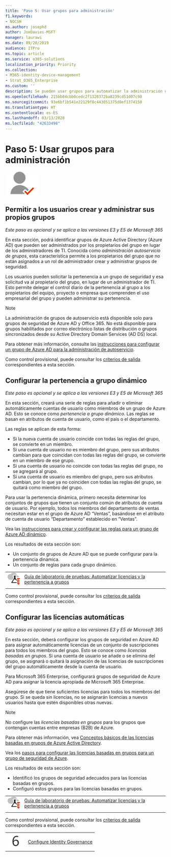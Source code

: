 ```yaml
---
title: 'Paso 5: Usar grupos para administración'
f1.keywords:
- NOCSH
ms.author: josephd
author: JoeDavies-MSFT
manager: laurawi
ms.date: 09/20/2019
audience: ITPro
ms.topic: article
ms.service: o365-solutions
localization_priority: Priority
ms.collection:
- M365-identity-device-management
- Strat_O365_Enterprise
ms.custom: ''
description: Se pueden usar grupos para automatizar la administración de algunas tareas administrativas.
ms.openlocfilehash: 215bb84cbb0cedc2f1320372ba8239cd51d07c98
ms.sourcegitcommit: 93e6bf1b541e22129f8c443051375d0ef1374150
ms.translationtype: HT
ms.contentlocale: es-ES
ms.lasthandoff: 03/13/2020
ms.locfileid: "42633498"
---
```

# <a name="step-5-use-groups-for-management"></a>Paso 5: Usar grupos para administración

![Fase 2-Identidad](../media/deploy-foundation-infrastructure/identity_icon-small.png)

<a name="identity-self-service-groups"></a>
## <a name="allow-users-to-create-and-manage-their-own-groups"></a>Permitir a los usuarios crear y administrar sus propios grupos

*Este paso es opcional y se aplica a las versiones E3 y E5 de Microsoft 365*

En esta sección, podrá identificar grupos de Azure Active Directory (Azure AD) que pueden ser administrados por los propietarios del grupo en lugar de los administradores de TI. Conocida como *administración autoservicio de grupos*, esta característica permite a los propietarios del grupo que no están asignados a un rol de administrador crear y administrar grupos de seguridad. 

Los usuarios pueden solicitar la pertenencia a un grupo de seguridad y esa solicitud va al propietario del grupo, en lugar de un administrador de TI. Esto permite delegar el control diario de la pertenencia al grupo a los propietarios del equipo, proyecto o empresa que comprenden el uso empresarial del grupo y pueden administrar su pertenencia.

>[!Note]
>La administración de grupos de autoservicio está disponible solo para grupos de seguridad de Azure AD y Office 365. No está disponible para grupos habilitados por correo electrónico listas de distribución o grupos sincronizados desde su Active Directory Domain Services (AD DS) local.
>

Para obtener más información, consulte las [instrucciones para configurar un grupo de Azure AD para la administración de autoservicio](https://docs.microsoft.com/azure/active-directory/active-directory-accessmanagement-self-service-group-management).

Como control provisional, puede consultar los [criterios de salida](identity-exit-criteria.md#crit-identity-self-service-groups) correspondientes a esta sección.

<a name="identity-dyn-groups"></a>
## <a name="set-up-dynamic-group-membership"></a>Configurar la pertenencia a grupo dinámico

*Este paso es opcional y se aplica a las versiones E3 y E5 de Microsoft 365*

En esta sección, creará una serie de reglas para añadir o eliminar automáticamente cuentas de usuario como miembros de un grupo de Azure AD. Esto se conoce como *pertenencia a grupo dinámico*. Las reglas se basan en atributos de cuenta de usuario, como el país o el departamento.

Las reglas se aplican de esta forma:

- Si la nueva cuenta de usuario coincide con todas las reglas del grupo, se convierte en un miembro.
- Si una cuenta de usuario no es miembro del grupo, pero sus atributos cambian para que coincidan con todas las reglas del grupo, se convierte en un miembro de ese grupo.
- Si una cuenta de usuario no coincide con todas las reglas del grupo, no se agregará al grupo.
- Si una cuenta de usuario es miembro del grupo, pero sus atributos cambian, por lo que ya no coinciden con todas las reglas del grupo, se quitará como miembro del grupo.

Para usar la pertenencia dinámica, primero necesita determinar los conjuntos de grupos que tienen un conjunto común de atributos de cuenta de usuario. Por ejemplo, todos los miembros del departamento de ventas necesitan estar en el grupo de Azure AD “Ventas”, basándose en el atributo de cuenta de usuario “Departamento” establecido en “Ventas”.

Vea las [instrucciones para crear y configurar las reglas para un grupo de Azure AD dinámico](https://docs.microsoft.com/azure/active-directory/active-directory-groups-dynamic-membership-azure-portal).

Los resultados de esta sección son:

- Un conjunto de grupos de Azure AD que se puede configurar para la pertenencia dinámica.
- Un conjunto de reglas para cada grupo dinámico.

|||
|:-------|:-----|
|![Guías de laboratorio de pruebas en Microsoft Cloud](../media/m365-enterprise-test-lab-guides/cloud-tlg-icon-small.png)| [Guía de laboratorio de pruebas: Automatizar licencias y la pertenencia a grupos](automate-licenses-group-membership-microsoft-365-test-environment.md) |
|||

Como control provisional, puede consultar los [criterios de salida](identity-exit-criteria.md#crit-identity-dyn-groups) correspondientes a esta sección.

<a name="identity-group-license"></a>
## <a name="set-up-automatic-licensing"></a>Configurar las licencias automáticas

*Este paso es opcional y se aplica a las versiones E3 y E5 de Microsoft 365*

En esta sección, deberá configurar los grupos de seguridad en Azure AD para asignar automáticamente licencias de un conjunto de suscripciones para todos los miembros del grupo. Esto se conoce como *licencias basadas en grupos*. Si una cuenta de usuario se añade o se elimina del grupo, se asignará o quitará la asignación de las licencias de suscripciones del grupo automáticamente desde la cuenta de usuario.

Para Microsoft 365 Enterprise, configurará grupos de seguridad de Azure AD para asignar la licencia apropiada de Microsoft 365 Enterprise.

Asegúrese de que tiene suficientes licencias para todos los miembros del grupo. Si se queda sin licencias, no se asignarán licencias a nuevos usuarios hasta que estén disponibles otras nuevas.

>[!Note]
>No configure las *licencias basadas en grupos* para los grupos que contengan cuentas entre empresas (B2B) de Azure.
>

Para obtener más información, vea [Conceptos básicos de las licencias basadas en grupos de Azure Active Directory](https://docs.microsoft.com/azure/active-directory/active-directory-licensing-whatis-azure-portal).

Vea los [pasos para configurar las licencias basadas en grupos para un grupo de seguridad de Azure](https://docs.microsoft.com/azure/active-directory/active-directory-licensing-group-assignment-azure-portal).

Los resultados de esta sección son:

- Identificó los grupos de seguridad adecuados para las licencias basadas en grupos.
- Configuró estos grupos para las licencias basadas en grupos.

|||
|:-------|:-----|
|![Guías de laboratorio de pruebas en Microsoft Cloud](../media/m365-enterprise-test-lab-guides/cloud-tlg-icon-small.png)| [Guía de laboratorio de pruebas: Automatizar licencias y la pertenencia a grupos](automate-licenses-group-membership-microsoft-365-test-environment.md) |
|||

Como control provisional, puede consultar los [criterios de salida](identity-exit-criteria.md#crit-identity-group-license) correspondientes a esta sección.

|||
|:-------|:-----|
|![Paso 6](../media/stepnumbers/Step6.png)| [Configure Identity Governance](identity-configure-identity-governance.md) |
